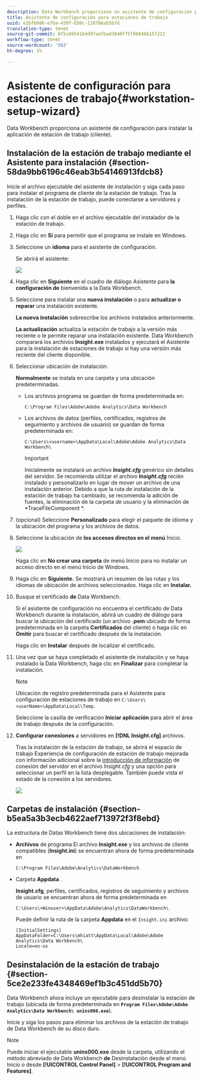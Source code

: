 ```yaml
---
description: Data Workbench proporciona un asistente de configuración para instalar la aplicación de estación de trabajo (cliente).
title: Asistente de configuración para estaciones de trabajo
uuid: e2bf6606-e7ba-439f-b50c-118706ab5b7d
translation-type: tm+mt
source-git-commit: 8f5c69541bdd97aefbad3840f75f06846615f222
workflow-type: tm+mt
source-wordcount: '563'
ht-degree: 1%

---
```



# Asistente de configuración para estaciones de trabajo{#workstation-setup-wizard}

Data Workbench proporciona un asistente de configuración para instalar la aplicación de estación de trabajo (cliente).

## Instalación de la estación de trabajo mediante el Asistente para instalación {#section-58da9bb6196c46eab3b54146913fdcb8}

Inicie el archivo ejecutable del asistente de instalación y siga cada paso para instalar el programa de cliente de la estación de trabajo. Tras la instalación de la estación de trabajo, puede conectarse a servidores y perfiles.

1. Haga clic con el doble en el archivo ejecutable del instalador de la estación de trabajo.
1. Haga clic en **Sí** para permitir que el programa se instale en Windows.
1. Seleccione un **idioma** para el asistente de configuración.

   Se abrirá el asistente:

   ![](assets/6_4_workstation_wizard.png)

1. Haga clic en **Siguiente** en el cuadro de diálogo Asistente para **la configuración de** bienvenida a la Data Workbench.

1. Seleccione para instalar una **nueva instalación** o para **actualizar o reparar** una instalación existente.

   **La nueva instalación** sobrescribe los archivos instalados anteriormente.

   **La actualización** actualiza la estación de trabajo a la versión más reciente o le permite reparar una instalación existente. Data Workbench comparará los archivos **Insight.exe** instalados y ejecutará el Asistente para la instalación de estaciones de trabajo si hay una versión más reciente del cliente disponible.

1. Seleccionar ubicación de instalación:

   **Normalmente** se instala en una carpeta y una ubicación predeterminadas.

   * Los archivos programa se guardan de forma predeterminada en:

      ```
      C:\Program Files\Adobe\Adobe Analytics\Data Workbench
      ```

   * Los archivos de datos (perfiles, certificados, registros de seguimiento y archivos de usuario) se guardan de forma predeterminada en:

      ```
      C:\Users\<username>\AppData\Local\Adobe\Adobe Analytics\Data Workbench\
      ```

      >[!IMPORTANT]
      >
      >Inicialmente se instalará un archivo ***Insight.cfg*** genérico sin detalles del servidor. Se recomienda utilizar el archivo ***Insight.cfg*** recién instalado y personalizarlo en lugar de mover un archivo de una instalación anterior. Debido a que la ruta de instalación de la estación de trabajo ha cambiado, se recomienda la adición de fuentes, la eliminación de la carpeta *de* usuario y la eliminación de *TraceFileComponent *.

1. (opcional) Seleccione **Personalizado** para elegir el paquete de idioma y la ubicación del programa y los archivos de datos.
1. Seleccione la ubicación de **los accesos directos en el menú** Inicio.

   ![](assets/6_4_workstation_wizard_folder.png)

   Haga clic en **No crear una carpeta** de menú Inicio para no instalar un acceso directo en el menú Inicio de Windows.

1. Haga clic en **Siguiente.** Se mostrará un resumen de las rutas y los idiomas de ubicación de archivos seleccionados. Haga clic en **Instalar.**

1. Busque el certificado **de** Data Workbench.

   Si el asistente de configuración no encuentra el certificado de Data Workbench durante la instalación, abrirá un cuadro de diálogo para buscar la ubicación del certificado (un archivo **.pem** ubicado de forma predeterminada en la carpeta **Certificados** del cliente) o haga clic en **Omitir** para buscar el certificado después de la instalación.

   Haga clic en **Instalar** después de localizar el certificado.

1. Una vez que se haya completado el asistente de instalación y se haya instalado la Data Workbench, haga clic en **Finalizar** para completar la instalación.

   >[!NOTE]
   >
   >Ubicación de registro predeterminada para el Asistente para configuración de estaciones de trabajo en `C:\Users\<userName>\AppData\Local\Temp`.

   Seleccione la casilla de verificación **Iniciar aplicación** para abrir el área de trabajo después de la configuración.

1. **Configurar conexiones** a servidores en **[!DNL Insight.cfg]** archivos.

   Tras la instalación de la estación de trabajo, se abrirá el espacio de trabajo Experiencia de configuración de estación de trabajo mejorada con información adicional sobre la [introducción de información](/help/home/c-get-started/c-insght-config-param.md) de conexión del servidor en el archivo *Insight.cfg* y una opción para seleccionar un perfil en la lista desplegable. También puede vista el estado de la conexión a los servidores.

   ![](assets/6_4_workstation_install_conf_conn.png)

## Carpetas de instalación {#section-b5ea5a3b3ecb4622aef713972f3f8ebd}

La estructura de Datas Workbench tiene dos ubicaciones de instalación:

* **Archivos** de programa El archivo **Insight.exe** y los archivos de cliente compatibles (**Insight.ini**) se encuentran ahora de forma predeterminada en

   ```
   C:\Program Files\Adobe\Analytics\DataWorkbench
   ```

* Carpeta **Appdata** .

   **Insight.cfg**, perfiles, certificados, registros de seguimiento y archivos de usuario se encuentran ahora de forma predeterminada en

   ```
   C:\Users\<Winuser>\AppData\Adobe\Analytics\DataWorkbench\ 
   ```

   Puede definir la ruta de la carpeta **Appdata** en el `Insight.ini` archivo:

   ```
   [InitialSettings] 
   AppDataFolder=C:\Users\mhiatt\AppData\Local\Adobe\Adobe Analytics\Data Workbench\ 
   Locale=en-us
   ```

## Desinstalación de la estación de trabajo {#section-5ce2e233fe4348469ef1b3c451dd5b70}

Data Workbench ahora incluye un ejecutable para desinstalar la estación de trabajo (ubicada de forma predeterminada en **`Program Files\Adobe\Adobe Analytics\Data Workbench\ unins000.exe`**).

Inicie y siga los pasos para eliminar los archivos de la estación de trabajo de Data Workbench de su disco duro.

>[!NOTE]
>
>Puede iniciar el ejecutable **unins000.exe** desde la carpeta, utilizando el método abreviado de Data Workbench **de** Desinstalación desde el menú Inicio o desde **[!UICONTROL Control Panel]** > **[!UICONTROL Program and Features]**.

